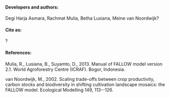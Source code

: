 #### Developers and authors:

Degi Harja Asmara, Rachmat Mulia, Betha Lusiana, Meine van Noordwijk?

#### Cite as:

?

#### References: 

Mulia, R., Lusiana, B., Suyamto, D., 2013. Manual of FALLOW model version 2.1. World Agroforestry Centre (ICRAF). Bogor, Indonesia.

van Noordwijk, M., 2002. Scaling trade-offs between crop productivity, carbon stocks and biodiversity in shifting cultivation landscape mosaics: the FALLOW model. Ecological Modelling 149, 113--126.
